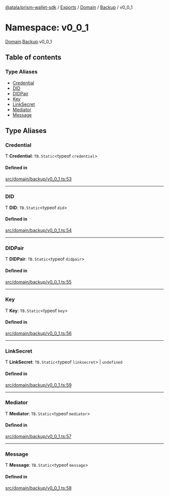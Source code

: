 [@atala/prism-wallet-sdk](../README.md) / [Exports](../modules.md) / [Domain](Domain.md) / [Backup](Domain.Backup.md) / v0\_0\_1

# Namespace: v0\_0\_1

[Domain](Domain.md).[Backup](Domain.Backup.md).v0_0_1

## Table of contents

### Type Aliases

- [Credential](Domain.Backup.v0_0_1.md#credential)
- [DID](Domain.Backup.v0_0_1.md#did)
- [DIDPair](Domain.Backup.v0_0_1.md#didpair)
- [Key](Domain.Backup.v0_0_1.md#key)
- [LinkSecret](Domain.Backup.v0_0_1.md#linksecret)
- [Mediator](Domain.Backup.v0_0_1.md#mediator)
- [Message](Domain.Backup.v0_0_1.md#message)

## Type Aliases

### Credential

Ƭ **Credential**: `TB.Static`\<typeof `credential`\>

#### Defined in

[src/domain/backup/v0_0_1.ts:53](https://github.com/hyperledger/identus-edge-agent-sdk-ts/blob/3c504bead94c87cd52de807c230d8a674846dce5/src/domain/backup/v0_0_1.ts#L53)

___

### DID

Ƭ **DID**: `TB.Static`\<typeof `did`\>

#### Defined in

[src/domain/backup/v0_0_1.ts:54](https://github.com/hyperledger/identus-edge-agent-sdk-ts/blob/3c504bead94c87cd52de807c230d8a674846dce5/src/domain/backup/v0_0_1.ts#L54)

___

### DIDPair

Ƭ **DIDPair**: `TB.Static`\<typeof `didpair`\>

#### Defined in

[src/domain/backup/v0_0_1.ts:55](https://github.com/hyperledger/identus-edge-agent-sdk-ts/blob/3c504bead94c87cd52de807c230d8a674846dce5/src/domain/backup/v0_0_1.ts#L55)

___

### Key

Ƭ **Key**: `TB.Static`\<typeof `key`\>

#### Defined in

[src/domain/backup/v0_0_1.ts:56](https://github.com/hyperledger/identus-edge-agent-sdk-ts/blob/3c504bead94c87cd52de807c230d8a674846dce5/src/domain/backup/v0_0_1.ts#L56)

___

### LinkSecret

Ƭ **LinkSecret**: `TB.Static`\<typeof `linksecret`\> \| `undefined`

#### Defined in

[src/domain/backup/v0_0_1.ts:59](https://github.com/hyperledger/identus-edge-agent-sdk-ts/blob/3c504bead94c87cd52de807c230d8a674846dce5/src/domain/backup/v0_0_1.ts#L59)

___

### Mediator

Ƭ **Mediator**: `TB.Static`\<typeof `mediator`\>

#### Defined in

[src/domain/backup/v0_0_1.ts:57](https://github.com/hyperledger/identus-edge-agent-sdk-ts/blob/3c504bead94c87cd52de807c230d8a674846dce5/src/domain/backup/v0_0_1.ts#L57)

___

### Message

Ƭ **Message**: `TB.Static`\<typeof `message`\>

#### Defined in

[src/domain/backup/v0_0_1.ts:58](https://github.com/hyperledger/identus-edge-agent-sdk-ts/blob/3c504bead94c87cd52de807c230d8a674846dce5/src/domain/backup/v0_0_1.ts#L58)
